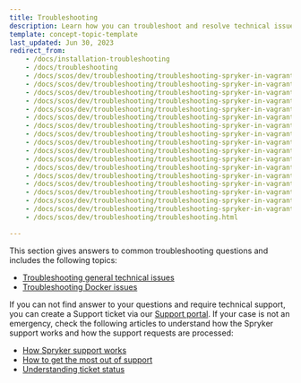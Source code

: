 ```yaml
---
title: Troubleshooting
description: Learn how you can troubleshoot and resolve technical issues with your Spryker based project.
template: concept-topic-template
last_updated: Jun 30, 2023
redirect_from:
    - /docs/installation-troubleshooting
    - /docs/troubleshooting
    - /docs/scos/dev/troubleshooting/troubleshooting-spryker-in-vagrant-issues/troubleshooting-spryker-in-vagrant-installation-issues.html
    - /docs/scos/dev/troubleshooting/troubleshooting-spryker-in-vagrant-issues/frontend-issues/npm-error-during-installation.html
    - /docs/scos/dev/troubleshooting/troubleshooting-spryker-in-vagrant-issues/other-spryker-in-vagrant-issues/vm-stuck-at-configuring-and-enabling-network-interfaces.html
    - /docs/scos/dev/troubleshooting/troubleshooting-spryker-in-vagrant-issues/other-spryker-in-vagrant-issues/failed-to-decode-response-zlib-decode-data-error.html
    - /docs/scos/dev/troubleshooting/troubleshooting-spryker-in-vagrant-issues/other-spryker-in-vagrant-issues/nfs-export-issues.html
    - /docs/scos/dev/troubleshooting/troubleshooting-spryker-in-vagrant-issues/other-spryker-in-vagrant-issues/too-many-open-files-in-dev-vm.html
    - /docs/scos/dev/troubleshooting/troubleshooting-spryker-in-vagrant-issues/other-spryker-in-vagrant-issues/dev-vm-takes-a-lot-of-disk-space-40-gb.html
    - /docs/scos/dev/troubleshooting/troubleshooting-spryker-in-vagrant-issues/other-spryker-in-vagrant-issues/error-on-box-image-download.html
    - /docs/scos/dev/troubleshooting/troubleshooting-spryker-in-vagrant-issues/other-spryker-in-vagrant-issues/nfs-files-crash-my-console-commands.html
    - /docs/scos/dev/troubleshooting/troubleshooting-spryker-in-vagrant-issues/windows-issues/windows-the-host-path-of-the-shared-folder-is-missing.html
    - /docs/scos/dev/troubleshooting/troubleshooting-spryker-in-vagrant-issues/macos-issues/mac-osx-wrong-curl-version-error.html
    - /docs/scos/dev/troubleshooting/troubleshooting-spryker-in-vagrant-issues/macos-issues/mac-osx-installation-fails-or-project-folder-can-not-be-mounted-due-to-sip.html
    - /docs/scos/dev/troubleshooting/troubleshooting-spryker-in-vagrant-issues/macos-issues/mac-osx-iterm2-locale-error.html
    - /docs/scos/dev/troubleshooting/troubleshooting-spryker-in-vagrant-issues/databases-and-services-issues/setup-mysql-workbench-to-avoid-port-clashing-with-the-host-system.html
    - /docs/scos/dev/troubleshooting/troubleshooting-spryker-in-vagrant-issues/databases-and-services-issues/exception-connecting-to-redis.html
    - /docs/scos/dev/troubleshooting/troubleshooting-spryker-in-vagrant-issues/databases-and-services-issues/peer-authentication-failed-for-user-postgres.html
    - /docs/scos/dev/troubleshooting/troubleshooting-spryker-in-vagrant-issues/databases-and-services-issues/my-elasticsearch-dies.html
    - /docs/scos/dev/troubleshooting/troubleshooting.html

---
```


This section gives answers to common troubleshooting questions and includes the following topics:

* [Troubleshooting general technical issues](/docs/dg/dev/troubleshooting/troubleshooting-general-technical-issues/troubleshooting-general-technical-issues.html)
* [Troubleshooting Docker issues](/docs/dg/dev/troubleshooting/troubleshooting-docker-issues/troubleshooting-docker-issues.html)

If you can not find answer to your questions and require technical support, you can create a Support ticket via our [Support portal](https://support.spryker.com). If your case is not an emergency, check the following articles to understand how the Spryker support works and how the support requests are processed:

* [How Spryker support works](/docs/about/all/support/how-spryker-support-works.html)
* [How to get the most out of support](/docs/about/all/support/getting-the-most-out-of-spryker-support.html)
* [Understanding ticket status](/docs/about/all/support/support-ticket-statuses.html)
